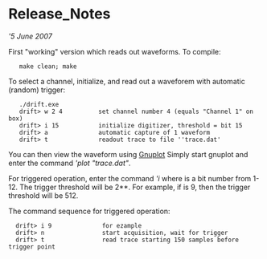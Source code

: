 # Release_Notes
*'5 June 2007*

First "working" version which reads out waveforms.
To compile:

```
   make clean; make

```
To select a channel, initialize, and read out a waveforem with
automatic (random) trigger:

```
   ./drift.exe
   drift> w 2 4          set channel number 4 (equals "Channel 1" on box)
   drift> i 15           initialize digitizer, threshold = bit 15
   drift> a              automatic capture of 1 waveform
   drift> t              readout trace to file ''trace.dat'

```
You can then view the waveform using [Gnuplot](http://www.gnuplot.info/)
Simply start gnuplot and enter the command *'plot "trace.dat"*.

For triggered operation, enter the command *'i <bit>* where <bit> is
a bit number from 1-12.  The trigger threshold will be 2**<bit>.
For example, if <bit> is 9, then the trigger threshold will be 512.

The command sequence for triggered operation:

```
  drift> i 9              for ezample
  drift> n                start acquisition, wait for trigger
  drift> t                read trace starting 150 samples before trigger point

```


